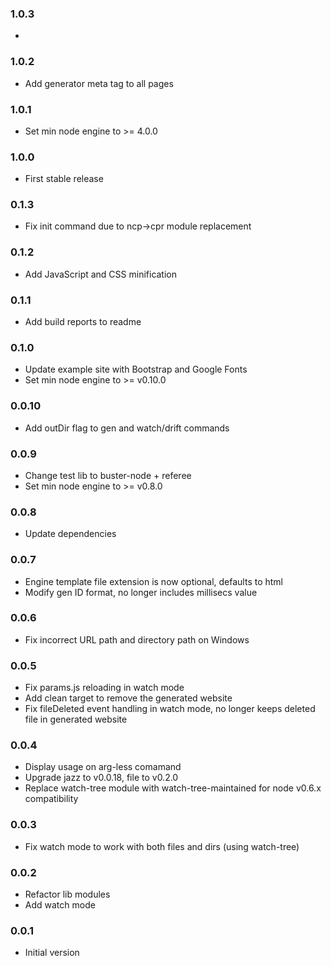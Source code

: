 ### 1.0.3
*

### 1.0.2
* Add generator meta tag to all pages

### 1.0.1
* Set min node engine to >= 4.0.0

### 1.0.0
* First stable release

### 0.1.3
* Fix init command due to ncp->cpr module replacement

### 0.1.2
* Add JavaScript and CSS minification

### 0.1.1
* Add build reports to readme

### 0.1.0
* Update example site with Bootstrap and Google Fonts
* Set min node engine to >= v0.10.0

### 0.0.10
* Add outDir flag to gen and watch/drift commands

### 0.0.9
* Change test lib to buster-node + referee
* Set min node engine to >= v0.8.0

### 0.0.8
* Update dependencies

### 0.0.7
* Engine template file extension is now optional, defaults to html
* Modify gen ID format, no longer includes millisecs value

### 0.0.6
* Fix incorrect URL path and directory path on Windows

### 0.0.5
* Fix params.js reloading in watch mode
* Add clean target to remove the generated website
* Fix fileDeleted event handling in watch mode, no longer keeps deleted file in generated website

### 0.0.4
* Display usage on arg-less comamand
* Upgrade jazz to v0.0.18, file to v0.2.0
* Replace watch-tree module with watch-tree-maintained for node v0.6.x compatibility

### 0.0.3
* Fix watch mode to work with both files and dirs (using watch-tree)

### 0.0.2
* Refactor lib modules
* Add watch mode

### 0.0.1
* Initial version
